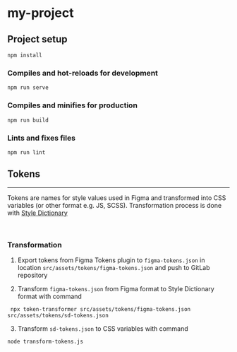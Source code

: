# my-project

## Project setup
```
npm install
```

### Compiles and hot-reloads for development
```
npm run serve
```

### Compiles and minifies for production
```
npm run build
```

### Lints and fixes files
```
npm run lint
```

## Tokens

---

Tokens are names for style values used in Figma and transformed into CSS variables (or other format e.g. JS, SCSS). Transformation process is done with [Style Dictionary](https://github.com/amzn/style-dictionary)

<br>

### **Transformation**

1. Export tokens from Figma Tokens plugin to `figma-tokens.json` in location `src/assets/tokens/figma-tokens.json` and push to GitLab repository
   <br>

2. Transform `figma-tokens.json` from Figma format to Style Dictionary format with command

```
 npx token-transformer src/assets/tokens/figma-tokens.json src/assets/tokens/sd-tokens.json
```

3. Transform `sd-tokens.json` to CSS variables with command

```
node transform-tokens.js
```

<br>